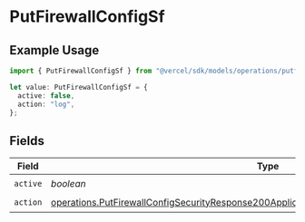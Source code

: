 # PutFirewallConfigSf

## Example Usage

```typescript
import { PutFirewallConfigSf } from "@vercel/sdk/models/operations/putfirewallconfig.js";

let value: PutFirewallConfigSf = {
  active: false,
  action: "log",
};
```

## Fields

| Field                                                                                                                                                                                                      | Type                                                                                                                                                                                                       | Required                                                                                                                                                                                                   | Description                                                                                                                                                                                                |
| ---------------------------------------------------------------------------------------------------------------------------------------------------------------------------------------------------------- | ---------------------------------------------------------------------------------------------------------------------------------------------------------------------------------------------------------- | ---------------------------------------------------------------------------------------------------------------------------------------------------------------------------------------------------------- | ---------------------------------------------------------------------------------------------------------------------------------------------------------------------------------------------------------- |
| `active`                                                                                                                                                                                                   | *boolean*                                                                                                                                                                                                  | :heavy_check_mark:                                                                                                                                                                                         | N/A                                                                                                                                                                                                        |
| `action`                                                                                                                                                                                                   | [operations.PutFirewallConfigSecurityResponse200ApplicationJSONResponseBodyActiveCrsSfAction](../../models/operations/putfirewallconfigsecurityresponse200applicationjsonresponsebodyactivecrssfaction.md) | :heavy_check_mark:                                                                                                                                                                                         | N/A                                                                                                                                                                                                        |